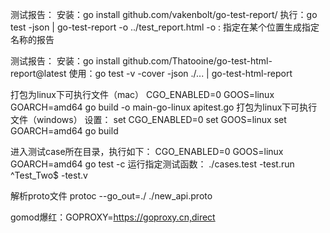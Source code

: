 测试报告：
安装：go install github.com/vakenbolt/go-test-report/
执行：go test -json | go-test-report -o ../test_report.html
-o : 指定在某个位置生成指定名称的报告

测试报告：
安装：go install github.com/Thatooine/go-test-html-report@latest
使用：go test -v -cover -json  ./... | go-test-html-report

打包为linux下可执行文件（mac）
CGO_ENABLED=0 GOOS=linux GOARCH=amd64 go build -o main-go-linux apitest.go
打包为linux下可执行文件（windows）
设置：
set CGO_ENABLED=0
set GOOS=linux
set GOARCH=amd64
go build

进入测试case所在目录，执行如下：
CGO_ENABLED=0 GOOS=linux GOARCH=amd64 go test -c
运行指定测试函数：
./cases.test -test.run ^Test_Two$ -test.v

解析proto文件
protoc --go_out=./ ./new_api.proto


gomod爆红：GOPROXY=https://goproxy.cn,direct